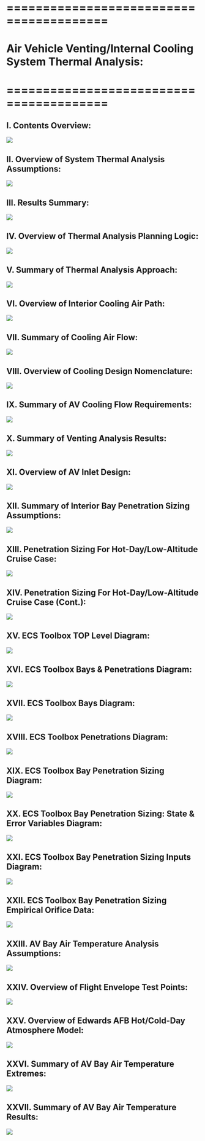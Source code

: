 # ========================================
# Air Vehicle Venting/Internal Cooling System Thermal Analysis:
# ========================================

## I. Contents Overview:

![](./images/image_01.png)

## 
## 
## II. Overview of System Thermal Analysis Assumptions:

![](./images/image_02.png)

## 
## 
## III. Results Summary:

![](./images/image_03.png)

## 
## 
## IV. Overview of Thermal Analysis Planning Logic:

![](./images/image_04.png)

## 
## 
## V. Summary of Thermal Analysis Approach:

![](./images/image_05.png)

## 
## 
## VI. Overview of Interior Cooling Air Path:

![](./images/image_06.png)

## 
## 
## VII. Summary of Cooling Air Flow:

![](./images/image_07.png)

## 
## 
## VIII. Overview of Cooling Design Nomenclature:

![](./images/image_08.png)

## 
## 
## IX. Summary of AV Cooling Flow Requirements:

![](./images/image_09.png)

## 
## 
## X. Summary of Venting Analysis Results:

![](./images/image_10.png)

## 
## 
## XI. Overview of AV Inlet Design:

![](./images/image_11.png)

## 
## 
## XII. Summary of Interior Bay Penetration Sizing Assumptions:

![](./images/image_12.png)

## 
## 
## XIII. Penetration Sizing For Hot-Day/Low-Altitude Cruise Case:

![](./images/image_13.png)

## 
## 
## XIV. Penetration Sizing For Hot-Day/Low-Altitude Cruise Case (Cont.):

![](./images/image_14.png)

## 
## 
## XV. ECS Toolbox TOP Level Diagram:

![](./images/image_15.png)

## 
## 
## XVI. ECS Toolbox Bays & Penetrations Diagram:

![](./images/image_16.png)

## 
## 
## XVII. ECS Toolbox Bays Diagram:

![](./images/image_17.png)

## 
## 
## XVIII. ECS Toolbox Penetrations Diagram:

![](./images/image_18.png)

## 
## 
## XIX. ECS Toolbox Bay Penetration Sizing Diagram:

![](./images/image_19.png)

## 
## 
## XX. ECS Toolbox Bay Penetration Sizing: State & Error Variables Diagram:

![](./images/image_20.png)

## 
## 
## XXI. ECS Toolbox Bay Penetration Sizing Inputs Diagram:

![](./images/image_21.png)

## 
## 
## XXII. ECS Toolbox Bay Penetration Sizing Empirical Orifice Data:

![](./images/image_22.png)

## 
## 
## XXIII. AV Bay Air Temperature Analysis Assumptions:

![](./images/image_23.png)

## 
## 
## XXIV. Overview of Flight Envelope Test Points:

![](./images/image_24.png)

## 
## 
## XXV. Overview of Edwards AFB Hot/Cold-Day Atmosphere Model:

![](./images/image_25.png)

## 
## 
## XXVI. Summary of AV Bay Air Temperature Extremes:

![](./images/image_26.png)

## 
## 
## XXVII. Summary of AV Bay Air Temperature Results:

![](./images/image_27.png)


